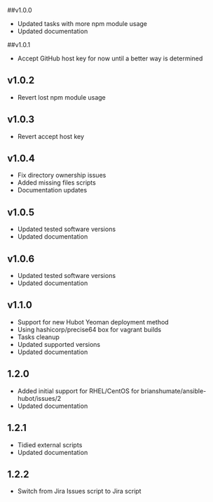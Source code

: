 ##v1.0.0

- Updated tasks with more npm module usage
- Updated documentation

##v1.0.1

- Accept GitHub host key for now until a better way is determined

## v1.0.2

- Revert lost npm module usage

## v1.0.3

- Revert accept host key

## v1.0.4

- Fix directory ownership issues
- Added missing files scripts
- Documentation updates

## v1.0.5

- Updated tested software versions
- Updated documentation

## v1.0.6

- Updated tested software versions
- Updated documentation

## v1.1.0

- Support for new Hubot Yeoman deployment method
- Using hashicorp/precise64 box for vagrant builds
- Tasks cleanup
- Updated supported versions
- Updated documentation

## 1.2.0

- Added initial support for RHEL/CentOS for brianshumate/ansible-hubot/issues/2
- Updated documentation

## 1.2.1

- Tidied external scripts
- Updated documentation

## 1.2.2

- Switch from Jira Issues script to Jira script
